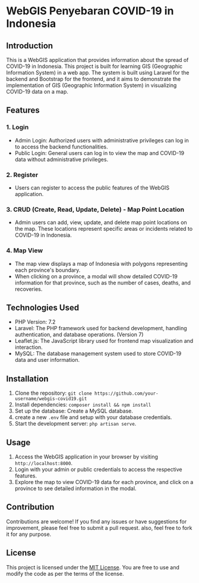 # WebGIS Penyebaran COVID-19 in Indonesia

## Introduction

This is a WebGIS application that provides information about the spread of COVID-19 in Indonesia. This project is built for learning GIS (Geographic Information System) in a web app.  The system is built using Laravel for the backend and Bootstrap for the frontend, and it aims to demonstrate the implementation of GIS (Geographic Information System) in visualizing COVID-19 data on a map.

## Features

### 1. Login

- Admin Login: Authorized users with administrative privileges can log in to access the backend functionalities.
- Public Login: General users can log in to view the map and COVID-19 data without administrative privileges.

### 2. Register

- Users can register to access the public features of the WebGIS application.

### 3. CRUD (Create, Read, Update, Delete) - Map Point Location

- Admin users can add, view, update, and delete map point locations on the map. These locations represent specific areas or incidents related to COVID-19 in Indonesia.

### 4. Map View

- The map view displays a map of Indonesia with polygons representing each province's boundary.
- When clicking on a province, a modal will show detailed COVID-19 information for that province, such as the number of cases, deaths, and recoveries.

## Technologies Used
- PHP Version: 7.2
- Laravel: The PHP framework used for backend development, handling authentication, and database operations. (Version 7)
- Leaflet.js: The JavaScript library used for frontend map visualization and interaction.
- MySQL: The database management system used to store COVID-19 data and user information.

## Installation

1. Clone the repository: `git clone https://github.com/your-username/webgis-covid19.git`
2. Install dependencies: `composer install && npm install`
3. Set up the database: Create a MySQL database.
4. create a new `.env` file and setup with your database credentials.
5. Start the development server: `php artisan serve`.

## Usage

1. Access the WebGIS application in your browser by visiting `http://localhost:8000`.
2. Login with your admin or public credentials to access the respective features.
3. Explore the map to view COVID-19 data for each province, and click on a province to see detailed information in the modal.

## Contribution

Contributions are welcome! If you find any issues or have suggestions for improvement, please feel free to submit a pull request. also, feel free to fork it for any purpose.

## License

This project is licensed under the [MIT License](LICENSE). You are free to use and modify the code as per the terms of the license.

